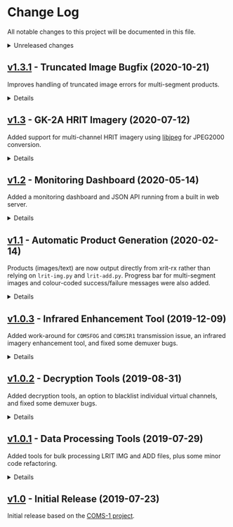 # Change Log
All notable changes to this project will be documented in this file.

<details>
<summary>Unreleased changes</summary>

### Added
  - Offline schedule loading when online schedule fails
  - Dashboard schedule download failue message
  - Flag to pause main thread after processing (`--no-exit`)
  - New version notification on dashboard

### Changed
  - Full dashboard URL displayed on startup
  - Calculate core wait time based on downlink bitrate
  - Static received data API endpoint

### Fixed
  - 
</details>


## [v1.3.1](https://github.com/sam210723/xrit-rx/releases/tag/v1.3.1) - Truncated Image Bugfix (2020-10-21)
Improves handling of truncated image errors for multi-segment products.

<details>
<summary>Details</summary>

### Changed
  - Clean up truncated file warning message

### Fixed
  - Handling of truncated image file exceptions in multi-segment product
</details>


## [v1.3](https://github.com/sam210723/xrit-rx/releases/tag/v1.3) - GK-2A HRIT Imagery (2020-07-12)
Added support for multi-channel HRIT imagery using [libjpeg](https://github.com/thorfdbg/libjpeg) for JPEG2000 conversion.

<details>
<summary>Details</summary>

### Added
  - Support for HRIT full disk imagery (see [HRIT Decoding - J2K and missing CPPDUs](https://github.com/sam210723/xrit-rx/issues/15))
  - HRIT image processing tool ([tools\hrit-img.py](https://github.com/sam210723/xrit-rx/blob/master/src/tools/hrit-img.py))
  - JP2 (JPEG2000) to PPM converstion using [libjpeg](https://github.com/thorfdbg/libjpeg) (licensed under [GPLv3](https://github.com/thorfdbg/libjpeg/blob/master/README.license.gpl))
  - UDP socket for receiving VCDUs from hardware modems such as the ETRA D8L
  - to_hex() debugging utility method
  - Link to GitHub release page on dashboard

### Changed
  - Indicate multi-segment progress per-wavelength rather than for the entire product
  - Using `pathlib` over `os` module for some file operations
  - Include spacecraft and downlink in dashboard schedule title
  - Renamed "Last Image" dashboard block to "Latest Image"
  - Renamed `last/image` and `last/xrit` API endpoints to `latest/image` and `latest/xrit`

### Fixed
  - TP_File triggering with M_PDU header offset ([relevant issue comment](https://github.com/sam210723/xrit-rx/issues/15#issuecomment-643079493))
  - Output directory checking
  - Handling of safe exit cases
  - Handling of `PIL.UnidentifiedImageError`
  - Handling of missing configuration sections and options
</details>


## [v1.2](https://github.com/sam210723/xrit-rx/releases/tag/v1.2) - Monitoring Dashboard (2020-05-14)
Added a monitoring dashboard and JSON API running from a built in web server.

<details>
<summary>Details</summary>

### Added
  - Web-based monitoring dashboard
  - JSON API for updating dashboard
  - Access of received data over HTTP
</details>


## [v1.1](https://github.com/sam210723/xrit-rx/releases/tag/v1.1) - Automatic Product Generation (2020-02-14)
Products (images/text) are now output directly from xrit-rx rather than relying on ``lrit-img.py`` and ``lrit-add.py``.
Progress bar for multi-segment images and colour-coded success/failure messages were also added.

<details>
<summary>Details</summary>

### Added
  - Output products (images/text) directly from demuxer
  - Transparent enhanced image output option
  - Added check for encrypted LRIT files in ``lrit-img.py`` and ``lrit-add.py``
  - Output file type options (Image or xRIT files)
  - Demuxer configuration tuple
  - Channel handler configuration tuple
  - Detect GK-2A LRIT Daily Operation Plan
  - Console output colours
  - Progress bar for multi-segment images

### Changed
  - Default key file name **(check when upgrading from an old version)**
  - ``keymsg-decrypt.py`` output file name
  - Disable product output if no keys loaded
  - Write single fill VCDU to packet file on VCID change
  - Rename FILL packets to IDLE packets

### Fixed
  - Missing TrueType font exception
</details>


## [v1.0.3](https://github.com/sam210723/xrit-rx/releases/tag/v1.0.3) - Infrared Enhancement Tool (2019-12-09)
Added work-around for ``COMSFOG`` and ``COMSIR1`` transmission issue, an infrared imagery enhancement tool, and fixed some demuxer bugs.

<details>
<summary>Details</summary>

### Added
  - IR enhancement tool ([tools\enhance-ir.py](https://github.com/sam210723/xrit-rx/blob/master/src/tools/enhance-ir.py))
  - Extra demuxer info in verbose mode

### Changed
  - Write incomplete TP_Files to disk on VCID change ([COMSFOG / COMSIR1 issue](https://github.com/sam210723/xrit-rx/issues/5))
  - Clear xRIT key header after file is decrypted (avoids double-decryption)

### Fixed
  - Free-running loop while demuxing a file
  - Exception caused by key index 0 in xrit-decrypt
  - Final file from VCDU dump not being processed
</details>


## [v1.0.2](https://github.com/sam210723/xrit-rx/releases/tag/v1.0.2) - Decryption Tools (2019-08-31)
Added decryption tools, an option to blacklist individual virtual channels, and fixed some demuxer bugs.

<details>
<summary>Details</summary>

### Added
  - Virtual channel (VCID) blacklist
  - xRIT file decryption tool ([tools\xrit-decrypt.py](https://github.com/sam210723/xrit-rx/blob/master/src/tools/xrit-decrypt.py))
  - Key file decryption tool ([tools\keymsg-decrypt.py](https://github.com/sam210723/xrit-rx/blob/master/src/tools/keymsg-decrypt.py))

### Fixed
  - VCDU continuity counter
  - Handle CP_PDU headers spanning multiple M_PDUs
</details>


## [v1.0.1](https://github.com/sam210723/xrit-rx/releases/tag/v1.0.1) - Data Processing Tools (2019-07-29)
Added tools for bulk processing LRIT IMG and ADD files, plus some minor code refactoring.

<details>
<summary>Details</summary>

### Added
  - GK-2A virtual channel names
  - GK-2A file type names
  - LRIT image file processor ([tools\lrit-img.py](https://github.com/sam210723/xrit-rx/blob/master/src/tools/lrit-img.py))
  - LRIT additional data processor ([tools\lrit-add.py](https://github.com/sam210723/xrit-rx/blob/master/src/tools/lrit-add.py))

### Changed
  - Enum for CP_PDU sequence
  - CCITT LUT function location
  - Tool class location

### Fixed
  - Socket connection reset exception
</details>


## [v1.0](https://github.com/sam210723/xrit-rx/releases/tag/v1.0) - Initial Release (2019-07-23)
Initial release based on the [COMS-1 project](https://github.com/sam210723/COMS-1).
